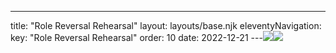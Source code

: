 ---
title: "Role Reversal Rehearsal"
layout: layouts/base.njk
eleventyNavigation:
  key: "Role Reversal Rehearsal"
  order: 10
date: 2022-12-21
---![](https://s3.eu-west-1.amazonaws.com/jessicaakerman.com/image-asset.jpeg/img.jpg)![](https://s3.eu-west-1.amazonaws.com/jessicaakerman.com/7PositionsIn2Hours_59.4x42.0_CrayonAndPen.jpg)